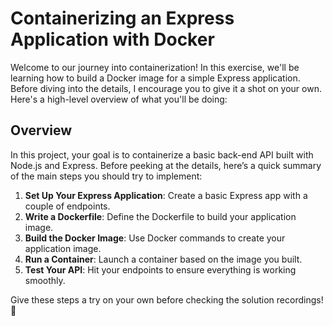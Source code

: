 # Containerizing an Express Application with Docker

Welcome to our journey into containerization! In this exercise, we'll be learning how to build a Docker image for a simple Express application. Before diving into the details, I encourage you to give it a shot on your own. Here's a high-level overview of what you'll be doing:

## Overview

In this project, your goal is to containerize a basic back-end API built with Node.js and Express. Before peeking at the details, here’s a quick summary of the main steps you should try to implement:

1. **Set Up Your Express Application**: Create a basic Express app with a couple of endpoints.
2. **Write a Dockerfile**: Define the Dockerfile to build your application image.
3. **Build the Docker Image**: Use Docker commands to create your application image.
4. **Run a Container**: Launch a container based on the image you built.
5. **Test Your API**: Hit your endpoints to ensure everything is working smoothly.

Give these steps a try on your own before checking the solution recordings! 🚀
